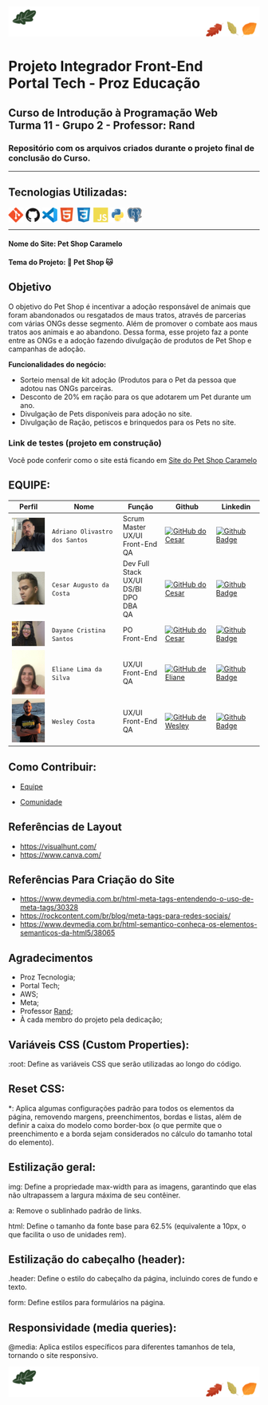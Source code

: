 ![Green Retro Vintage Oak Tree Logo (Capa para Facebook) (1640 × 200 px)](img/markedown/capa_face.png)

# Projeto Integrador Front-End <br> Portal Tech - Proz Educação
## Curso de Introdução à Programação Web <br> Turma 11 - Grupo 2 - Professor: Rand
### Repositório com os arquivos criados durante o projeto final de conclusão do Curso.

---

## **Tecnologias Utilizadas:**

<div style="display: inline_block">
  <img align="center" alt="icone-GIT" height="30" src="https://github.com/devicons/devicon/blob/master/icons/git/git-original.svg">
  <img align="center" alt="icone-GIT-HUB" height="30" src="https://github.com/devicons/devicon/blob/master/icons/github/github-original.svg">
  <img align="center" alt="icone-VS-CODE" height="30" src="https://github.com/devicons/devicon/blob/master/icons/vscode/vscode-original.svg">
  <img align="center" alt="icone-HTML" height="30" src="https://raw.githubusercontent.com/devicons/devicon/master/icons/html5/html5-original.svg">
  <img align="center" alt="icone-CSS" height="30" src="https://raw.githubusercontent.com/devicons/devicon/master/icons/css3/css3-original.svg">
  <img align="center" alt="icone-JS" height="30" src="https://raw.githubusercontent.com/devicons/devicon/master/icons/javascript/javascript-plain.svg">
  <img align="center" alt="icone-Python" height="30" src="https://github.com/devicons/devicon/blob/master/icons/python/python-original.svg">
  <img align="center" alt="icone-SQL" height="30" src="https://github.com/devicons/devicon/blob/master/icons/postgresql/postgresql-original.svg">
  
</div>

---

#### **Nome do Site:** Pet Shop Caramelo 
  
#### **Tema do Projeto:** 🐶 Pet Shop 🐱
  
## Objetivo

O objetivo do Pet Shop é incentivar a adoção responsável de animais que foram abandonados ou resgatados de maus tratos, através de parcerias com várias ONGs desse segmento. Além de promover o combate aos maus tratos aos animais e ao abandono.
Dessa forma, esse projeto faz a ponte entre as ONGs e a adoção fazendo divulgação de produtos de Pet Shop e campanhas de adoção.

**Funcionalidades do negócio:**
* Sorteio mensal de kit adoção (Produtos para o Pet da pessoa que adotou nas ONGs parceiras.
* Desconto de 20% em ração para os que adotarem um Pet durante um ano.
* Divulgação de Pets disponíveis para adoção no site.
* Divulgação de Ração, petiscos e brinquedos para os Pets no site.

### Link de testes (projeto em construção)

Você pode conferir como o site está ficando em [Site do Pet Shop Caramelo](https://cesar-augusto-costa.github.io/projeto_integrador_FRONT_END_proz_turma11_grupo2/)

## **EQUIPE:**

| Perfil | Nome | Função | Github | Linkedin |
| ---------------- | ----- | --------- | --------- | --------- |
| <img width="100" alt="Foto de Perfil do Adriano" src="img/perfil_equipe/perfill_Adriano.jpeg"> | `Adriano Olivastro dos Santos` | Scrum Master <br> UX/UI <br> Front-End <br> QA | <a href="https://github.com/olivastroaos"> <img height="30" alt="GitHub do Cesar" src="https://img.shields.io/badge/-Github-000?style=flat-square&logo=Github&logoColor=white"></a> | [![Github Badge](https://img.shields.io/badge/LinkedIn-0077B5?style=for-the-badge&logo=linkedin&logoColor=white)](https://www.linkedin.com/in/adriano-olivastro-95841561/) |
| <img width="100" alt="Foto de Perfil do Cesar" src="./img/perfil_equipe/perfil_cesar.jpg"> | `Cesar Augusto da Costa` | Dev Full Stack <br> UX/UI <br> DS/BI <br> DPO <br> DBA <br> QA | <a href="https://github.com/cesar-augusto-costa"> <img height="30" alt="GitHub do Cesar" src="https://img.shields.io/badge/-Github-000?style=flat-square&logo=Github&logoColor=white"></a> | [![Github Badge](https://img.shields.io/badge/LinkedIn-0077B5?style=for-the-badge&logo=linkedin&logoColor=white)](https://www.linkedin.com/in/cesar-augusto-costa/) |
| <img width="100" alt="Foto de Perfil da Dayane" src="img/perfil_equipe/perfil_dayane.jpg"> | `Dayane Cristina Santos` | PO <br> Front-End  | <a href="https://github.com/DayaneCristina"> <img height="30" alt="GitHub do Cesar" src="https://img.shields.io/badge/-Github-000?style=flat-square&logo=Github&logoColor=white"></a> | [![Github Badge](https://img.shields.io/badge/LinkedIn-0077B5?style=for-the-badge&logo=linkedin&logoColor=white)](https:https://www.linkedin.com/in/dayane-cristin) |
| <img width="100" alt="Foto de Perfil do Eliane" src="img/perfil_equipe/perfil_eliane.jpeg"> | `Eliane Lima da Silva` | UX/UI <br> Front-End <br> QA | <a href="https://github.com/elimadasilva"> <img height="30" alt="GitHub de Eliane" src="https://img.shields.io/badge/-Github-000?style=flat-square&logo=Github&logoColor=white"></a> | [![Github Badge](https://img.shields.io/badge/LinkedIn-0077B5?style=for-the-badge&logo=linkedin&logoColor=white)](https://www.linkedin.com/in/eliane-lima-programador/) |
| <img width="100" alt="Foto de Perfil do Wesley" src="./img/perfil_equipe/perfil_wesley.jpeg"> | `Wesley Costa` | UX/UI <br> Front-End <br> QA | <a href="https://github.com/Costaswes"> <img height="30" alt="GitHub de Wesley" src="https://img.shields.io/badge/-Github-000?style=flat-square&logo=Github&logoColor=white"></a> | [![Github Badge](https://img.shields.io/badge/LinkedIn-0077B5?style=for-the-badge&logo=linkedin&logoColor=white)](https://www.linkedin.com/in/wesley-costa-5ba683235/) |

## **Como Contribuir:**

* [Equipe](markedown/como_contribuir_equipe.md)

* [Comunidade](markedown/como_contribuir_comunidade.md)

## Referências de Layout
* https://visualhunt.com/
* https://www.canva.com/

## Referências Para Criação do Site
* https://www.devmedia.com.br/html-meta-tags-entendendo-o-uso-de-meta-tags/30328
* https://rockcontent.com/br/blog/meta-tags-para-redes-sociais/
* https://www.devmedia.com.br/html-semantico-conheca-os-elementos-semanticos-da-html5/38065

## Agradecimentos

* Proz Tecnologia;
* Portal Tech;
* AWS;
* Meta;
* Professor [Rand](https://github.com/RandMelville);
* À cada membro do projeto pela dedicação;

## Variáveis CSS (Custom Properties):

:root: Define as variáveis CSS que serão utilizadas ao longo do código.

## Reset CSS:

*: Aplica algumas configurações padrão para todos os elementos da página, removendo margens, preenchimentos, bordas e listas, além de definir a caixa do modelo como border-box (o que permite que o preenchimento e a borda sejam considerados no cálculo do tamanho total do elemento).

## Estilização geral:

img: Define a propriedade max-width para as imagens, garantindo que elas não ultrapassem a largura máxima de seu contêiner.

a: Remove o sublinhado padrão de links.

html: Define o tamanho da fonte base para 62.5% (equivalente a 10px, o que facilita o uso de unidades rem).

## Estilização do cabeçalho (header):

.header: Define o estilo do cabeçalho da página, incluindo cores de fundo e texto.

form: Define estilos para formulários na página.

## Responsividade (media queries):

@media: Aplica estilos específicos para diferentes tamanhos de tela, tornando o site responsivo.

![Green Retro Vintage Oak Tree Logo (Capa para Facebook) (1640 × 200 px)](img/markedown/capa_face.png)
